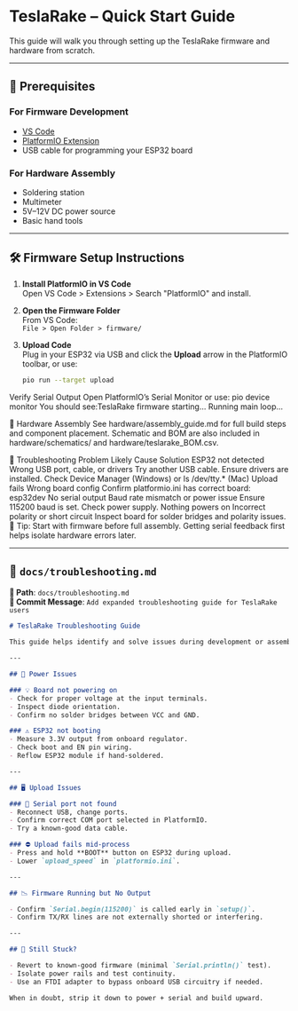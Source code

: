 # TeslaRake – Quick Start Guide

This guide will walk you through setting up the TeslaRake firmware and hardware from scratch.

---

## 🔧 Prerequisites

### For Firmware Development
- [VS Code](https://code.visualstudio.com/)
- [PlatformIO Extension](https://platformio.org/install/ide?install=vscode)
- USB cable for programming your ESP32 board

### For Hardware Assembly
- Soldering station
- Multimeter
- 5V–12V DC power source
- Basic hand tools

---

## 🛠 Firmware Setup Instructions

1. **Install PlatformIO in VS Code**  
   Open VS Code > Extensions > Search "PlatformIO" and install.

2. **Open the Firmware Folder**  
   From VS Code:  
   `File > Open Folder > firmware/`

3. **Upload Code**  
   Plug in your ESP32 via USB and click the **Upload** arrow in the PlatformIO toolbar, or use:

   ```bash
   pio run --target upload
Verify Serial Output
Open PlatformIO’s Serial Monitor or use: pio device monitor
You should see:TeslaRake firmware starting...
Running main loop...

🔩 Hardware Assembly
See hardware/assembly_guide.md for full build steps and component placement. Schematic and BOM are also included in hardware/schematics/ and hardware/teslarake_BOM.csv.

💬 Troubleshooting
Problem	Likely Cause	Solution
ESP32 not detected	Wrong USB port, cable, or drivers	Try another USB cable. Ensure drivers are installed. Check Device Manager (Windows) or ls /dev/tty.* (Mac)
Upload fails	Wrong board config	Confirm platformio.ini has correct board: esp32dev
No serial output	Baud rate mismatch or power issue	Ensure 115200 baud is set. Check power supply.
Nothing powers on	Incorrect polarity or short circuit	Inspect board for solder bridges and polarity issues.
🧠 Tip: Start with firmware before full assembly. Getting serial feedback first helps isolate hardware errors later.

---

## 🧭 `docs/troubleshooting.md`

**📍 Path**: `docs/troubleshooting.md`  
**💬 Commit Message**: `Add expanded troubleshooting guide for TeslaRake users`

```markdown
# TeslaRake Troubleshooting Guide

This guide helps identify and solve issues during development or assembly.

---

## 🔌 Power Issues

### 💡 Board not powering on
- Check for proper voltage at the input terminals.
- Inspect diode orientation.
- Confirm no solder bridges between VCC and GND.

### ⚠️ ESP32 not booting
- Measure 3.3V output from onboard regulator.
- Check boot and EN pin wiring.
- Reflow ESP32 module if hand-soldered.

---

## 🖥 Upload Issues

### 🚫 Serial port not found
- Reconnect USB, change ports.
- Confirm correct COM port selected in PlatformIO.
- Try a known-good data cable.

### ⛔ Upload fails mid-process
- Press and hold **BOOT** button on ESP32 during upload.
- Lower `upload_speed` in `platformio.ini`.

---

## 📉 Firmware Running but No Output

- Confirm `Serial.begin(115200)` is called early in `setup()`.
- Confirm TX/RX lines are not externally shorted or interfering.

---

## 🧰 Still Stuck?

- Revert to known-good firmware (minimal `Serial.println()` test).
- Isolate power rails and test continuity.
- Use an FTDI adapter to bypass onboard USB circuitry if needed.

When in doubt, strip it down to power + serial and build upward.

